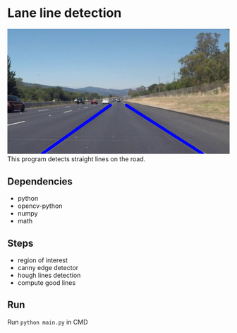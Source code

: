 # Lane line detection
![](output/output_frame.jpg)
This program detects straight lines on the road.

## Dependencies
* python
* opencv-python
* numpy
* math

## Steps
* region of interest
* canny edge detector
* hough lines detection
* compute good lines

## Run
Run ```python main.py``` in CMD
